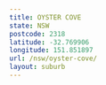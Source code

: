 ```yaml
---
title: OYSTER COVE
state: NSW
postcode: 2318
latitude: -32.769906
longitude: 151.851897
url: /nsw/oyster-cove/
layout: suburb
---
```

